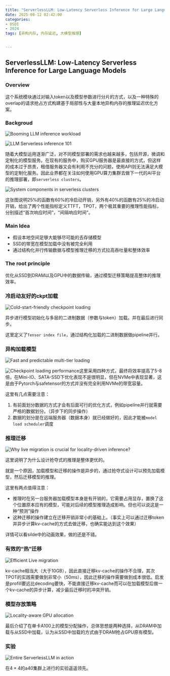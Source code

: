 ```yaml
---
title: "ServerlessLLM: Low-Latency Serverless Inference for Large Language Models"
date: 2025-08-12 02:42:00
categories:
- OSDI
- 2024
tags: [异构内存, 内存延迟, 大模型推理]


---
```


## ServerlessLLM: Low-Latency Serverless Inference for Large Language Models

### Overview

这个系统模块通过对输入token以及模型参数进行分片的方式，以及一种特殊的overlap的请求抢占方式构建基于局部性与大量本地异构内存的推理延迟优化方案。

### Backgroud

![Booming LLM inference workload](https://s2.loli.net/2025/09/08/SGEwQuHByjh2xON.png)

![LLM Serverless inference 101](https://s2.loli.net/2025/09/08/A842gcWzGCwBXP3.png)

随着大模型运用逐渐广泛，对不同模型部署的需求也越来越多，包括开源，微调和定制化的模型服务。在现有的服务中，购买GPU服务器是最直接的方式，但这样的成本过于昂贵，租借服务器又会有利用不充分的问题，使用API则无法满足大模型的定制化服务。因此业界都在关注如何使用GPU算力集群去做下一代的AI平台的推理部署，即`serverless clusters`。

![System components in serverless clusters](https://s2.loli.net/2025/09/08/epkcqJRYFGA1waM.png)

这张图说明25%的函数有60%的冷启动开销，另外有40%的函数有25%的冷启动开销，给出了两个性能指标定义TTFT，TPOT，两个极其重要的推理性能指标，分别描述“首次响应时间”，“间隔响应时间”。

### Main Idea

- 假设本地空间足够大能够尽可能的去存储模型
- SSD的带宽在模型加载中没有被完全利用
- 通过结构化并行传输数据与模型推理迁移的方式拉高吞吐量和整体效率

### The root principle

优化从SSD到DRAM以及GPU中的数据传输，通过模型迁移策略提高整体的推理效率。

### 冷启动友好的ckpt加载

![Cold-start-friendly checkpoint loading](https://s2.loli.net/2025/09/09/AG5z9ue4Tncd3Mg.png)

异步进行模型初始化与多层的二进制数据（参数与token）加载。并在最后进行同步。

这里定义了`Tensor index file`，通过结构化加载的二进制数据做pipeline并行。

### 异构加载模型

![Fast and predictable multi-tier loading](https://s2.loli.net/2025/09/09/sOJ2Tqbrk9i6BjL.png)

![Checkpoint loading performance](https://s2.loli.net/2025/09/09/tM1zS7huOlkJTef.png)这里采用四种方式，最终将效率提高了5-8倍，在Mini-IO、SATA-SSD下优化表现不是很明显，但在NVMe中表现显著，这是由于Pytorch与safetensor的方式并没有完全利用NVMe的带宽容量。

这里有几点需要注意：

1. 有前面划分数据的方式才会有后面可行的优化方式，例如pipeline并行就需要严格的数据划分。（异步下的同步操作）
2. 数据的划分是在远端服务器（数据本身）就已经做好的，因此才能被`model load scheduler`调度

### 推理迁移

![Why live migration is crucial for locality-driven inference?](https://s2.loli.net/2025/09/09/A5MwC19hdy83TOz.png)

这里说明了为什么设计抢夺式的推理是整体更优的。

就是一个原因，加载模型和迁移的操作是异步的，通过抢夺式设计可以预先加载模型，然后迁移模型的推理。

这里有两点值得注意：

- 推理时在另一台服务器加载模型本身是有开销的，它需要占用显存，置换了这个位置原本应有的模型，可能对后续的模型推理造成影响。但也可以说这是一种“预测”操作
- 这种迁移的操作建立在迁移开销非常小的基础上。（事实上可以通过迁移token并异步计算kv-cache的方式去做迁移，也确实能达到这个效果）

详情可以看silde中的动画效果，做的还是不错。

### 有效的“热”迁移

![Efficient Live migration](https://s2.loli.net/2025/09/09/gvL1aowGtekHy6T.png)

kv-cache相当大（大于10GB），因此直接迁移kv-cache的操作不合理，其次TPOT的实践需要做到非常小（50ms），因此迁移的操作需要做到成本很低。启发是profill要远比decoding要快，不能直接迁移kv-cache而可以在加载模型后做一个kv-cache的异步计算，减少最后迁移时的冲突开销。

### 模型存放策略

![Locality-aware GPU allocation](https://s2.loli.net/2025/09/09/Mp9DiGC8EsKUY1w.png)

最后介绍了在单卡A100上的模型分配操作，总体思想是两种选择，从DRAM中加载与从SSD中加载，认为从SSD中加载的方式由于DRAM抢占GPU原有模型。

### 实验

![Entire ServerlessLLM in action](https://s2.loli.net/2025/09/09/1pWEI3gQe8MbLan.png)

在$4\times 4$的a40集群上进行的实验遥遥领先。



